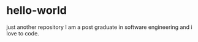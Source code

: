 # hello-world
just another repository
I am a post graduate in software engineering and i love to code.
